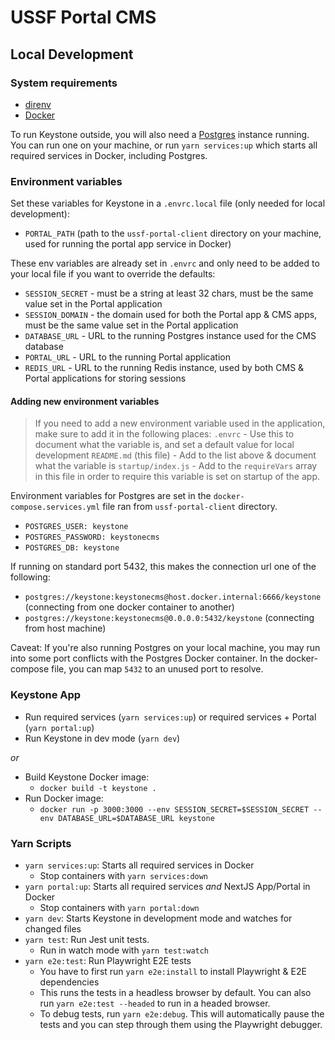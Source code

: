 # USSF Portal CMS

## Local Development

### System requirements

- [direnv](https://direnv.net/docs/hook.html)
- [Docker](https://www.docker.com/products/docker-desktop)

To run Keystone outside, you will also need a [Postgres](https://www.postgresql.org/download/) instance running. You can run one on your machine, or run `yarn services:up` which starts all required services in Docker, including Postgres.

### Environment variables

Set these variables for Keystone in a `.envrc.local` file (only needed for local development):

- `PORTAL_PATH` (path to the `ussf-portal-client` directory on your machine, used for running the portal app service in Docker)

These env variables are already set in `.envrc` and only need to be added to your local file if you want to override the defaults:

- `SESSION_SECRET` - must be a string at least 32 chars, must be the same value set in the Portal application
- `SESSION_DOMAIN` - the domain used for both the Portal app & CMS apps, must be the same value set in the Portal application
- `DATABASE_URL` - URL to the running Postgres instance used for the CMS database
- `PORTAL_URL` - URL to the running Portal application
- `REDIS_URL` - URL to the running Redis instance, used by both CMS & Portal applications for storing sessions

#### Adding new environment variables

> If you need to add a new environment variable used in the application, make sure to add it in the following places:
> `.envrc` - Use this to document what the variable is, and set a default value for local development
> `README.md` (this file) - Add to the list above & document what the variable is
> `startup/index.js` - Add to the `requireVars` array in this file in order to require this variable is set on startup of the app.

Environment variables for Postgres are set in the `docker-compose.services.yml` file ran from `ussf-portal-client` directory.

- `POSTGRES_USER: keystone`
- `POSTGRES_PASSWORD: keystonecms`
- `POSTGRES_DB: keystone`

If running on standard port 5432, this makes the connection url one of the following:

- `postgres://keystone:keystonecms@host.docker.internal:6666/keystone` (connecting from one docker container to another)
- `postgres://keystone:keystonecms@0.0.0.0:5432/keystone` (connecting from host machine)

Caveat: If you're also running Postgres on your local machine, you may run into some port conflicts with the Postgres Docker container. In the docker-compose file, you can map `5432` to an unused port to resolve.

### Keystone App

- Run required services (`yarn services:up`) or required services + Portal (`yarn portal:up`)
- Run Keystone in dev mode (`yarn dev`)

_or_

- Build Keystone Docker image:
  - `docker build -t keystone .`
- Run Docker image:
  - `docker run -p 3000:3000 --env SESSION_SECRET=$SESSION_SECRET --env DATABASE_URL=$DATABASE_URL keystone`

### Yarn Scripts

- `yarn services:up`: Starts all required services in Docker
  - Stop containers with `yarn services:down`
- `yarn portal:up`: Starts all required services _and_ NextJS App/Portal in Docker
  - Stop containers with `yarn portal:down`
- `yarn dev`: Starts Keystone in development mode and watches for changed files
- `yarn test`: Run Jest unit tests.
  - Run in watch mode with `yarn test:watch`
- `yarn e2e:test`: Run Playwright E2E tests
  - You have to first run `yarn e2e:install` to install Playwright & E2E dependencies
  - This runs the tests in a headless browser by default. You can also run `yarn e2e:test --headed` to run in a headed browser.
  - To debug tests, run `yarn e2e:debug`. This will automatically pause the tests and you can step through them using the Playwright debugger.
